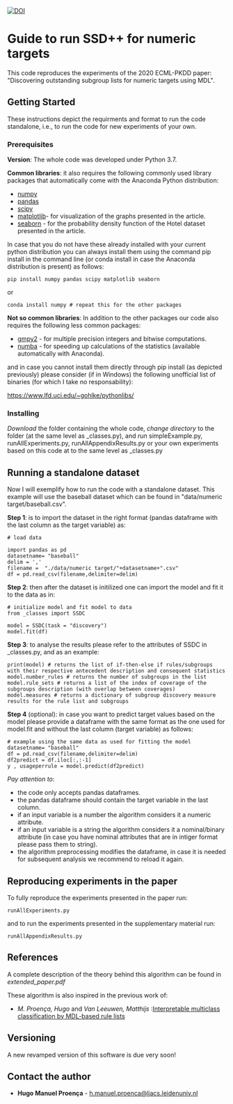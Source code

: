 [![DOI](https://zenodo.org/badge/DOI/10.5281/zenodo.3901236.svg)](https://doi.org/10.5281/zenodo.3901236)

# Guide to run SSD++ for numeric targets

This code reproduces the experiments of the 2020 ECML-PKDD paper: "Discovering outstanding subgroup lists for numeric targets using MDL". 

## Getting Started

These instructions depict the requirments and format to run the code standalone, i.e., to run the code for new experiments of your own.

### Prerequisites

**Version**: The whole code was developed under Python 3.7.

**Common libraries**: it also requires the following commonly used library packages that automatically come with the Anaconda Python distribution:

* [numpy](https://numpy.org/)
* [pandas](https://pandas.pydata.org/)
* [scipy](https://www.scipy.org/)
* [matplotlib](https://matplotlib.org/)- for visualization of the graphs presented in the article.
* [seaborn](https://seaborn.pydata.org/) - for the probability density function of the Hotel dataset presented in the article.

In case that you do not have these already installed with your current python distribution you can always install them using the command pip install in the command line (or conda install in case the Anaconda distribution is present) as follows:

```
pip install numpy pandas scipy matplotlib seaborn
```
or
```
conda install numpy # repeat this for the other packages
```

**Not so common libraries**: In addition to the other packages our code also requires the following less common packages:

* [gmpy2](https://pypi.org/project/gmpy2/) - for multiple precision integers and bitwise computations.
* [numba](http://numba.pydata.org/) - for speeding up calculations of the statistics (available automatically with Anaconda).

and in case you cannot install them directly through pip install (as depicted previously) please consider (if in Windows) the following unofficial list of binaries (for which I take no responsability):

https://www.lfd.uci.edu/~gohlke/pythonlibs/



### Installing

*Download* the folder containing the whole code, *change directory* to the folder (at the same level as _classes.py), and *run* simpleExample.py, runAllExperiments.py, runAllAppendixResults.py or your own experiments based on this code at to the same level as _classes.py


## Running a standalone dataset

Now I will exemplify how to run the code with a standalone dataset. This example will use the baseball dataset which can be found in "data/numeric target/baseball.csv".

**Step 1**: is to import the dataset in the right format (pandas dataframe with the last column as the target variable) as:
```
# load data

import pandas as pd
datasetname= "baseball"
delim = ','
filename =  "./data/numeric target/"+datasetname+".csv"
df = pd.read_csv(filename,delimiter=delim)
```

**Step 2**: then after the dataset is initilized one can import the model and fit it to the data as in:
```
# initialize model and fit model to data
from _classes import SSDC

model = SSDC(task = "discovery")
model.fit(df)
```

**Step 3**: to analyse the results please refer to the attributes of SSDC in _classes.py, and as an example:
```
print(model) # returns the list of if-then-else if rules/subgroups with their respective antecedent description and consequent statistics
model.number_rules # returns the number of subgroups in the list
model.rule_sets # returns a list of the index of coverage of the subgroups description (with overlap between coverages)
model.measures # returns a dictionary of subgroup discovery measure results for the rule list and subgroups
```

**Step 4** (optional): in case you want to predict target values based on the model please provide a dataframe with the same format as the one used for model.fit and without the last column (target variable) as follows:
```
# example using the same data as used for fitting the model
datasetname= "baseball"
df = pd.read_csv(filename,delimiter=delim)
df2predict = df.iloc[:,:-1]
y , usageperrule = model.predict(df2predict)
```

*Pay attention to*:
* the code only accepts pandas dataframes.
* the pandas dataframe should contain the target variable in the last column.
* if an input variable is a number the algorithm considers it a numeric attribute.
* if an input variable is a string the algorithm  considers it a nominal/binary attribute (in case you have nominal attributes that are in intiger format please pass them to string).
* the algorithm preprocessing modifies the dataframe, in case it is needed for subsequent analysis we recommend to reload it again.

## Reproducing experiments in the paper

To fully reproduce the experiments presented in the paper run: 
```
runAllExperiments.py
```

and to run the experiments presented in the supplementary material run:
```
runAllAppendixResults.py
```


## References

A complete description of the theory behind this algorithm can be found in *extended_paper.pdf* 


These algorithm is also inspired in the previous work of:
* *M. Proença, Hugo* and *Van Leeuwen, Matthijs* :[Interpretable multiclass classification by MDL-based rule lists](https://arxiv.org/abs/1905.00328)


## Versioning

A new revamped version of this software is due very soon!

## Contact the author

* **Hugo Manuel Proença** - h.manuel.proenca@liacs.leidenuniv.nl

